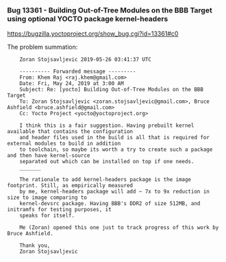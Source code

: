 ### Bug 13361 - Building Out-of-Tree Modules on the BBB Target using optional YOCTO package kernel-headers 

https://bugzilla.yoctoproject.org/show_bug.cgi?id=13361#c0

The problem summation:

        Zoran Stojsavljevic 2019-05-26 03:41:37 UTC

        ---------- Forwarded message ---------
        From: Khem Raj <raj.khem@gmail.com>
        Date: Fri, May 24, 2019 at 3:00 AM
        Subject: Re: [yocto] Building Out-of-Tree Modules on the BBB Target
        To: Zoran Stojsavljevic <zoran.stojsavljevic@gmail.com>, Bruce Ashfield <bruce.ashfield@gmail.com>
        Cc: Yocto Project <yocto@yoctoproject.org>

        I think this is a fair suggestion. Having prebuilt kernel available that contains the configuration
        and header files used in the build is all that is required for external modules to build in addition
        to toolchain, so maybe its worth a try to create such a package and then have kernel-source
        separated out which can be installed on top if one needs.
        _______

        The rationale to add kernel-headers package is the image footprint. Still, as empirically measured
        by me, kernel-headers package will add ~ 7x to 9x reduction in size to image comparing to
        kernel-devsrc package. Having BBB's DDR2 of size 512MB, and initramfs for testing purposes, it
        speaks for itself.

        Me (Zoran) opened this one just to track progress of this work by Bruce Ashfield.

        Thank you,
        Zoran Stojsavljevic
